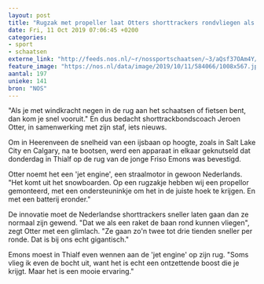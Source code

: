 ```yaml
---
layout: post
title: "Rugzak met propeller laat Otters shorttrackers rondvliegen als een raket"
date: Fri, 11 Oct 2019 07:06:45 +0200
categories: 
- sport 
- schaatsen 
externe_link: "http://feeds.nos.nl/~r/nossportschaatsen/~3/aQsf37OAm4Y/2305626"
feature_image: "https://nos.nl/data/image/2019/10/11/584066/1008x567.jpg"
aantal: 197
unieke: 141
bron: "NOS"
---
```


<p>"Als je met windkracht negen in de rug aan het schaatsen of fietsen bent, dan kom je snel vooruit." En dus bedacht shorttrackbondscoach Jeroen Otter, in samenwerking met zijn staf, iets nieuws.</p>
<p>Om in Heerenveen de snelheid van een ijsbaan op hoogte, zoals in Salt Lake City en Calgary, na te bootsen, werd een apparaat in elkaar geknutseld dat donderdag in Thialf op de rug van de jonge Friso Emons was bevestigd.</p>
<p>Otter noemt het een 'jet engine', een straalmotor in gewoon Nederlands. "Het komt uit het snowboarden. Op een rugzakje hebben wij een propellor gemonteerd, met een ondersteuninkje om het in de juiste hoek te krijgen. En met een batterij eronder."</p>
<p>De innovatie moet de Nederlandse shorttrackers sneller laten gaan dan ze normaal zijn gewend. "Dat we als een raket de baan rond kunnen vliegen", zegt Otter met een glimlach. "Ze gaan zo'n twee tot drie tienden sneller per ronde. Dat is bij ons echt gigantisch."</p>
<p>Emons moest in Thialf even wennen aan de 'jet engine' op zijn rug. "Soms vlieg ik even de bocht uit, want het is echt een ontzettende boost die je krijgt. Maar het is een mooie ervaring."</p><img src="http://feeds.feedburner.com/~r/nossportschaatsen/~4/aQsf37OAm4Y" height="1" width="1" alt=""/>
